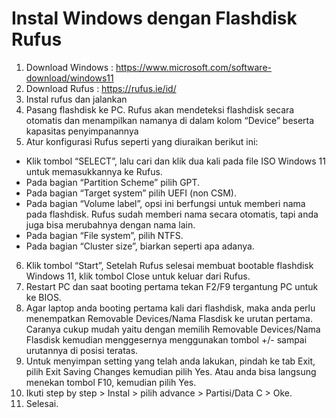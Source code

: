# Instal Windows dengan Flashdisk Rufus
1. Download Windows : https://www.microsoft.com/software-download/windows11
2. Download Rufus : https://rufus.ie/id/
3. Instal rufus dan jalankan
4. Pasang flashdisk ke PC. Rufus akan mendeteksi flashdisk secara otomatis dan menampilkan namanya di dalam kolom “Device” beserta kapasitas penyimpanannya
5. Atur konfigurasi Rufus seperti yang diuraikan berikut ini:
  - Klik tombol “SELECT”, lalu cari dan klik dua kali pada file ISO Windows 11 untuk memasukkannya ke Rufus.
  - Pada bagian “Partition Scheme” pilih GPT.
  - Pada bagian “Target system” pilih UEFI (non CSM).
  - Pada bagian “Volume label”, opsi ini berfungsi untuk memberi nama pada flashdisk. Rufus sudah memberi nama secara otomatis, tapi anda juga bisa merubahnya dengan nama lain.
  - Pada bagian “File system”, pilih NTFS.
  - Pada bagian “Cluster size”, biarkan seperti apa adanya.
6. Klik tombol “Start”, Setelah Rufus selesai membuat bootable flashdisk Windows 11, klik tombol Close untuk keluar dari Rufus.
7. Restart PC dan saat booting pertama tekan F2/F9 tergantung PC untuk ke BIOS.
8. Agar laptop anda booting pertama kali dari flashdisk, maka anda perlu menempatkan Removable Devices/Nama Flasdisk ke urutan pertama. Caranya cukup mudah yaitu dengan memilih Removable Devices/Nama Flasdisk kemudian menggesernya menggunakan tombol +/- sampai urutannya di posisi teratas.
9. Untuk menyimpan setting yang telah anda lakukan, pindah ke tab Exit, pilih Exit Saving Changes kemudian pilih Yes. Atau anda bisa langsung menekan tombol F10, kemudian pilih Yes.
10. Ikuti step by step > Instal > pilih advance > Partisi/Data C > Oke.
11. Selesai.
